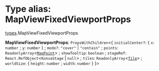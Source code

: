 # Type alias: MapViewFixedViewportProps

[types](../modules/types.md).MapViewFixedViewportProps

 **MapViewFixedViewportProps**: `PropsWithChildren`\<\{ `initialCenter?`: \{ `x`: `number` ; `y`: `number`  } ; `mode?`: ``"cover"`` \| ``"contain"`` ; `points`: `ReadonlyArray`\<[`MapPoint`](./types.MapPoint.md)\> ; `showTooltip`: `boolean` ; `stageRef`: `React.RefObject`\<`KonvaStage` \| ``null``\> ; `tiles`: `ReadonlyArray`\<[`Tile`](./types.Tile.md)\> ; `worldSize`: \{ `height`: `number` ; `width`: `number`  }  }\>
